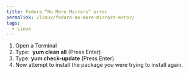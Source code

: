 ```yaml
---
title: Fedora “No More Mirrors” error
permalink: /linux/fedora-no-more-mirrors-error/
tags:
  - Linux
---
```

  1. Open a Terminal
  2. Type:  **yum clean all** (Press Enter)
  3. Type: **yum check-update** (Press Enter)
  4. Now attempt to install the package you were trying to install again.
